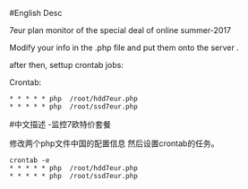 




#English Desc

7eur plan  monitor  of the special deal of online summer-2017

Modify your info  in the .php file and put them onto the server .

after then, settup crontab jobs:

Crontab: 

```
* * * * * php  /root/hdd7eur.php
* * * * * php  /root/ssd7eur.php
````


#中文描述  -监控7欧特价套餐


修改两个php文件中国的配置信息
然后设置crontab的任务。

```
crontab -e
* * * * * php  /root/hdd7eur.php
* * * * * php  /root/ssd7eur.php

```
